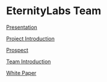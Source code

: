 # EternityLabs Team



[Presentation]()

[Project Introduction](./docs/project.md)

[Prospect](./docs/prospect.md)

[Team Introduction](./docs/team.md)

[White Paper](./docs/EternityLabs_whitepaper.pdf)